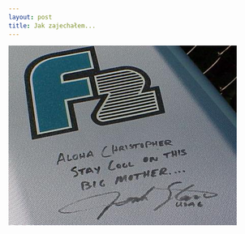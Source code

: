 ```yaml
---
layout: post
title: Jak zajechałem...
---
```


![Stay cool on this Big Mother](https://raw.githubusercontent.com/naspocie/blog/master/images/xantos2.jpg "Stay cool on this Big Mother")
